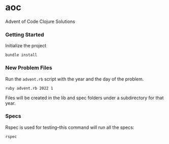 # aoc
Advent of Code Clojure Solutions

### Getting Started

Initialize the project
    
    bundle install

### New Problem Files

Run the `advent.rb` script with the year and the day of the problem.

    ruby advent.rb 2022 1

Files will be created in the lib and spec folders under a subdirectory for that year.

### Specs

Rspec is used for testing–this command will run all the specs:

    rspec

